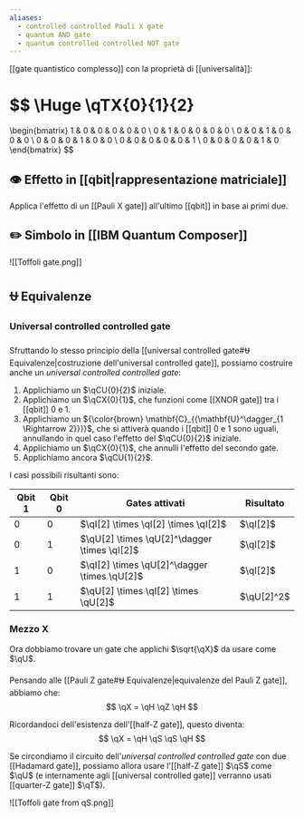 ```yaml
---
aliases:
  - controlled controlled Pauli X gate
  - quantum AND gate
  - quantum controlled controlled NOT gate
---
```

[[gate quantistico complesso]] con la proprietà di [[universalità]]:

$$
\Huge
\qTX{0}{1}{2}
=
\begin{bmatrix}
1 & 0 & 0 & 0 & 0 & 0 \\
0 & 1 & 0 & 0 & 0 & 0 \\
0 & 0 & 1 & 0 & 0 & 0 \\
0 & 0 & 0 & 1 & 0 & 0 \\
0 & 0 & 0 & 0 & 0 & 1 \\
0 & 0 & 0 & 0 & 1 & 0
\end{bmatrix}
$$

## 👁️ Effetto in [[qbit|rappresentazione matriciale]]

Applica l'effetto di un [[Pauli X gate]] all'ultimo [[qbit]] in base ai primi due.

## ✏️ Simbolo in [[IBM Quantum Composer]]

![[Toffoli gate.png]]

## ⛎ Equivalenze

### Universal controlled controlled gate

Sfruttando lo stesso principio della [[universal controlled gate#⛎ Equivalenze|costruzione dell'universal controlled gate]], possiamo costruire anche un *universal controlled controlled gate*:
1. Applichiamo un $\qCU{0}{2}$ iniziale.
2. Applichiamo un $\qCX{0}{1}$, che funzioni come [[XNOR gate]] tra i [[qbit]] $0$ e $1$.
3. Applichiamo un ${\color{brown} \mathbf{C}_{{\mathbf{U}^\dagger_{1 \Rightarrow 2}}}}$, che si attiverà quando i [[qbit]] $0$ e $1$ sono uguali, annullando in quel caso l'effetto del $\qCU{0}{2}$ iniziale.
4. Applichiamo un $\qCX{0}{1}$, che annulli l'effetto del secondo gate.
5. Applichiamo ancora $\qCU{1}{2}$.

I casi possibili risultanti sono:

| Qbit $1$ | Qbit $0$ | Gates attivati                               | Risultato  |
| -------- | -------- | -------------------------------------------- | ---------- |
| $0$      | $0$      | $\qI[2] \times \qI[2] \times \qI[2]$         | $\qI[2]$   |
| $0$      | $1$      | $\qU[2] \times \qU[2]^\dagger \times \qI[2]$ | $\qI[2]$   |
| $1$      | $0$      | $\qI[2] \times \qU[2]^\dagger \times \qU[2]$ | $\qI[2]$   |
| $1$      | $1$      | $\qU[2] \times \qI[2] \times \qU[2]$         | $\qU[2]^2$ |

### Mezzo X

Ora dobbiamo trovare un gate che applichi $\sqrt{\qX}$ da usare come $\qU$.

Pensando alle [[Pauli Z gate#⛎ Equivalenze|equivalenze del Pauli Z gate]], abbiamo che:
$$
\qX = \qH \qZ \qH
$$

Ricordandoci dell'esistenza dell'[[half-Z gate]], questo diventa:
$$
\qX = \qH \qS \qS \qH
$$

Se circondiamo il circuito dell'*universal controlled controlled gate* con due [[Hadamard gate]], possiamo allora usare l'[[half-Z gate]] $\qS$ come $\qU$ (e internamente agli [[universal controlled gate]] verranno usati [[quarter-Z gate]] $\qT$).

![[Toffoli gate from qS.png]]
